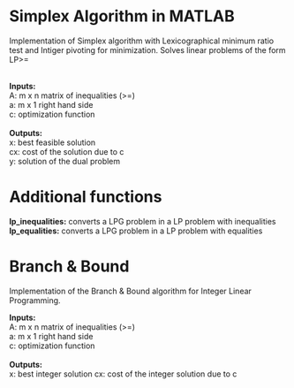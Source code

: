 # Simplex Algorithm in MATLAB

Implementation of Simplex algorithm with Lexicographical minimum ratio test and Intiger pivoting for minimization. Solves linear problems of the form LP>= <br><br>

<b>Inputs:</b><br>
  A: m x n matrix of inequalities (>=)<br>
  a: m x 1 right hand side<br>
  c: optimization function<br>
<br>
<b>Outputs:</b><br>
  x: best feasible solution<br>
  cx: cost of the solution due to c<br>
  y: solution of the dual problem


# Additional functions

<b>lp_inequalities:</b> converts a LPG problem in a LP problem with inequalities<br>
<b>lp_equalities:</b> converts a LPG problem in a LP problem with equalities<br>

# Branch & Bound

Implementation of the Branch & Bound algorithm for Integer Linear Programming.

<b>Inputs:</b><br>
  A: m x n matrix of inequalities (>=)<br>
  a: m x 1 right hand side<br>
  c: optimization function<br>
<br>
<b>Outputs:</b><br>
  x: best integer solution
  cx: cost of the integer solution due to c
